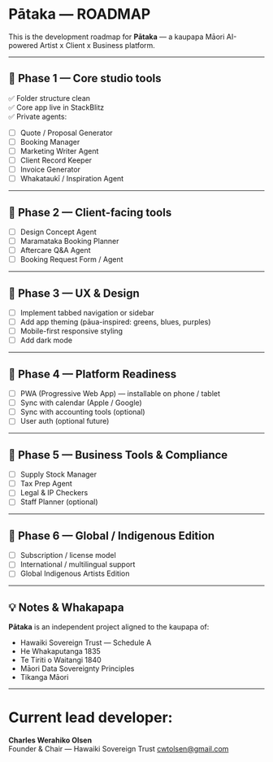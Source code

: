 # Pātaka — ROADMAP

This is the development roadmap for **Pātaka** — a kaupapa Māori AI-powered Artist x Client x Business platform.

---

## 📅 Phase 1 — Core studio tools

✅ Folder structure clean  
✅ Core app live in StackBlitz  
✅ Private agents:

- [ ] Quote / Proposal Generator
- [ ] Booking Manager
- [ ] Marketing Writer Agent
- [ ] Client Record Keeper
- [ ] Invoice Generator
- [ ] Whakataukī / Inspiration Agent

---

## 📅 Phase 2 — Client-facing tools

- [ ] Design Concept Agent
- [ ] Maramataka Booking Planner
- [ ] Aftercare Q&A Agent
- [ ] Booking Request Form / Agent

---

## 📅 Phase 3 — UX & Design

- [ ] Implement tabbed navigation or sidebar
- [ ] Add app theming (pāua-inspired: greens, blues, purples)
- [ ] Mobile-first responsive styling
- [ ] Add dark mode

---

## 📅 Phase 4 — Platform Readiness

- [ ] PWA (Progressive Web App) — installable on phone / tablet
- [ ] Sync with calendar (Apple / Google)
- [ ] Sync with accounting tools (optional)
- [ ] User auth (optional future)

---

## 📅 Phase 5 — Business Tools & Compliance

- [ ] Supply Stock Manager
- [ ] Tax Prep Agent
- [ ] Legal & IP Checkers
- [ ] Staff Planner (optional)

---

## 📅 Phase 6 — Global / Indigenous Edition

- [ ] Subscription / license model
- [ ] International / multilingual support
- [ ] Global Indigenous Artists Edition

---

## 💡 Notes & Whakapapa

**Pātaka** is an independent project aligned to the kaupapa of:

- Hawaiki Sovereign Trust — Schedule A
- He Whakaputanga 1835
- Te Tiriti o Waitangi 1840
- Māori Data Sovereignty Principles
- Tikanga Māori

---

# Current lead developer:

**Charles Werahiko Olsen**  
Founder & Chair — Hawaiki Sovereign Trust
cwtolsen@gmail.com